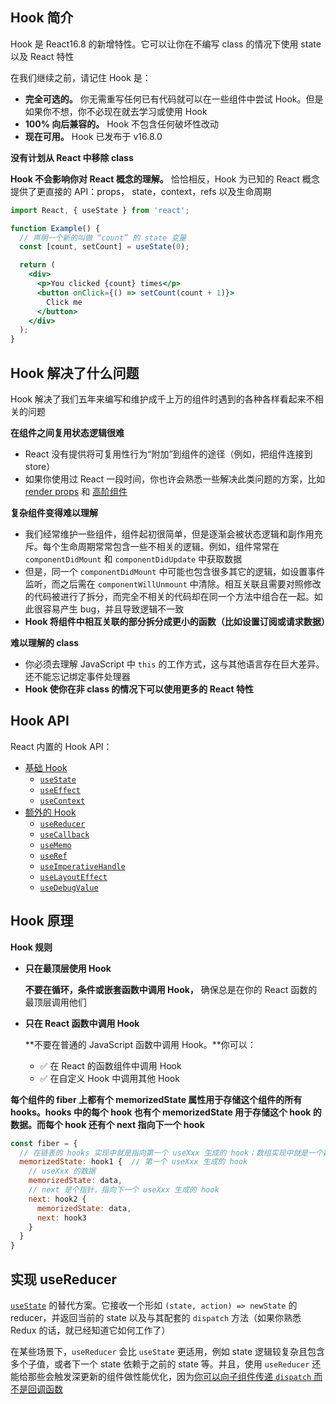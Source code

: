 ## Hook 简介

Hook 是 React16.8 的新增特性。它可以让你在不编写 class  的情况下使用 state 以及 React 特性

在我们继续之前，请记住 Hook 是：

- **完全可选的。** 你无需重写任何已有代码就可以在一些组件中尝试 Hook。但是如果你不想，你不必现在就去学习或使用 Hook
- **100% 向后兼容的。** Hook 不包含任何破坏性改动
- **现在可用。** Hook 已发布于 v16.8.0

**没有计划从 React 中移除 class**

**Hook 不会影响你对 React 概念的理解。** 恰恰相反，Hook 为已知的 React 概念提供了更直接的 API：props， state，context，refs 以及生命周期

```jsx
import React, { useState } from 'react';

function Example() {
  // 声明一个新的叫做 “count” 的 state 变量
  const [count, setCount] = useState(0);

  return (
    <div>
      <p>You clicked {count} times</p>
      <button onClick={() => setCount(count + 1)}>
        Click me
      </button>
    </div>
  );
}
```

## Hook 解决了什么问题

Hook 解决了我们五年来编写和维护成千上万的组件时遇到的各种各样看起来不相关的问题

**在组件之间复用状态逻辑很难**

- React 没有提供将可复用性行为“附加”到组件的途径（例如，把组件连接到 store）
- 如果你使用过 React 一段时间，你也许会熟悉一些解决此类问题的方案，比如 [render props](https://react.docschina.org/docs/render-props.html) 和 [高阶组件](https://react.docschina.org/docs/higher-order-components.html)

**复杂组件变得难以理解**

- 我们经常维护一些组件，组件起初很简单，但是逐渐会被状态逻辑和副作用充斥。每个生命周期常常包含一些不相关的逻辑。例如，组件常常在 `componentDidMount` 和 `componentDidUpdate` 中获取数据
- 但是，同一个 `componentDidMount` 中可能也包含很多其它的逻辑，如设置事件监听，而之后需在 `componentWillUnmount` 中清除。相互关联且需要对照修改的代码被进行了拆分，而完全不相关的代码却在同一个方法中组合在一起。如此很容易产生 bug，并且导致逻辑不一致
- **Hook 将组件中相互关联的部分拆分成更小的函数（比如设置订阅或请求数据）**

**难以理解的 class**

- 你必须去理解 JavaScript 中 `this` 的工作方式，这与其他语言存在巨大差异。还不能忘记绑定事件处理器
- **Hook 使你在非 class 的情况下可以使用更多的 React 特性**

## Hook API

React 内置的 Hook API：

- [基础 Hook](https://react.docschina.org/docs/hooks-reference.html#basic-hooks)
  - [`useState`](https://react.docschina.org/docs/hooks-reference.html#usestate)
  - [`useEffect`](https://react.docschina.org/docs/hooks-reference.html#useeffect)
  - [`useContext`](https://react.docschina.org/docs/hooks-reference.html#usecontext)
- [额外的 Hook](https://react.docschina.org/docs/hooks-reference.html#additional-hooks)
  - [`useReducer`](https://react.docschina.org/docs/hooks-reference.html#usereducer)
  - [`useCallback`](https://react.docschina.org/docs/hooks-reference.html#usecallback)
  - [`useMemo`](https://react.docschina.org/docs/hooks-reference.html#usememo)
  - [`useRef`](https://react.docschina.org/docs/hooks-reference.html#useref)
  - [`useImperativeHandle`](https://react.docschina.org/docs/hooks-reference.html#useimperativehandle)
  - [`useLayoutEffect`](https://react.docschina.org/docs/hooks-reference.html#uselayouteffect)
  - [`useDebugValue`](https://react.docschina.org/docs/hooks-reference.html#usedebugvalue)

## Hook 原理

**Hook 规则**

- **只在最顶层使用 Hook**

  **不要在循环，条件或嵌套函数中调用 Hook，** 确保总是在你的 React 函数的最顶层调用他们

- **只在 React 函数中调用 Hook**

  **不要在普通的 JavaScript 函数中调用 Hook。**你可以：

  - ✅ 在 React 的函数组件中调用 Hook
  - ✅ 在自定义 Hook 中调用其他 Hook

**每个组件的 fiber 上都有个 memorizedState 属性用于存储这个组件的所有 hooks。hooks 中的每个 hook 也有个 memorizedState 用于存储这个 hook 的数据。而每个 hook 还有个 next 指向下一个 hook**

```js
const fiber = {
  // 在链表的 hooks 实现中就是指向第一个 useXxx 生成的 hook；数组实现中就是一个数组，第一个 hook 存储在索引0中
  memorizedState: hook1 {  // 第一个 useXxx 生成的 hook
    // useXxx 的数据
    memorizedState: data,
    // next 是个指针，指向下一个 useXxx 生成的 hook
    next: hook2 {
      memorizedState: data,
      next: hook3
    }
  }
}
```

## 实现 useReducer

[`useState`](https://react.docschina.org/docs/hooks-reference.html#usestate) 的替代方案。它接收一个形如 `(state, action) => newState` 的 reducer，并返回当前的 state 以及与其配套的 `dispatch` 方法（如果你熟悉 Redux 的话，就已经知道它如何工作了）

在某些场景下，`useReducer` 会比 `useState` 更适用，例如 state 逻辑较复杂且包含多个子值，或者下一个 state 依赖于之前的 state 等。并且，使用 `useReducer` 还能给那些会触发深更新的组件做性能优化，因为[你可以向子组件传递 `dispatch` 而不是回调函数](https://react.docschina.org/docs/hooks-faq.html#how-to-avoid-passing-callbacks-down) 